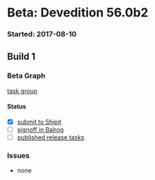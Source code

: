 # Beta: Devedition 56.0b2

### Started: 2017-08-10

## Build 1

### Beta Graph
[task group](https://tools.taskcluster.net/push-inspector/#/h9_65qCOTWioXxgO-wI9fw)


#### Status
- [x] [submit to Shipit](https://wiki.mozilla.org/Release:Release_Automation_on_Mercurial:Starting_a_Release#Submit_to_Ship_It)
- [ ] [signoff in Balrog](../how-tos/relpro.md#3-signoffs)
- [ ] [published release tasks](../how-tos/relpro.md#4-publish-release)

### Issues
- none


